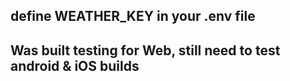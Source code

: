 ## define WEATHER_KEY in your .env file

## Was built testing for Web, still need to test android & iOS builds